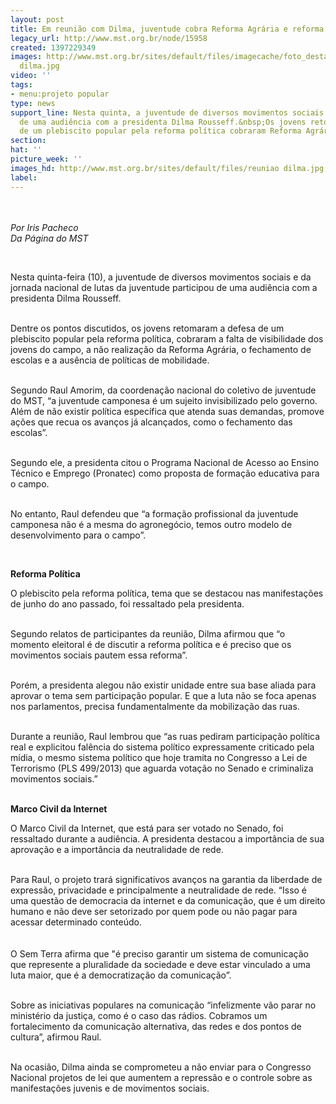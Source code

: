 ```yaml
---
layout: post
title: Em reunião com Dilma, juventude cobra Reforma Agrária e reforma política
legacy_url: http://www.mst.org.br/node/15958
created: 1397229349
images: http://www.mst.org.br/sites/default/files/imagecache/foto_destaque/reuniao
  dilma.jpg
video: ''
tags:
- menu:projeto popular
type: news
support_line: Nesta quinta, a juventude de diversos movimentos sociais participou
  de uma audiência com a presidenta Dilma Rousseff.&nbsp;Os jovens retomaram a defesa
  de um plebiscito popular pela reforma política cobraram Reforma Agrária.
section: 
hat: ''
picture_week: ''
images_hd: http://www.mst.org.br/sites/default/files/reuniao dilma.jpg
label: 
---
```

<p><em><img style="margin: 10px;" src="http://www.mst.org.br/sites/default/files/reuniao%20dilma_0.jpg" alt=""><br></em></p><p><em>Por Iris Pacheco<br>Da Página do MST</em></p><p>&nbsp;</p><p>Nesta quinta-feira (10), a juventude de diversos movimentos sociais e da jornada nacional de lutas da juventude participou de uma audiência com a presidenta Dilma Rousseff.</p><p><br>Dentre os pontos discutidos, os jovens retomaram a defesa de um plebiscito popular pela reforma política, cobraram a falta de visibilidade dos jovens do campo, a não realização da Reforma Agrária, o fechamento de escolas e a ausência de políticas de mobilidade.</p><p><br>Segundo Raul Amorim, da coordenação nacional do coletivo de juventude do MST, “a juventude camponesa é um sujeito invisibilizado pelo governo. Além de não existir política específica que atenda suas demandas, promove ações que recua os avanços já alcançados, como o fechamento das escolas”.</p><p><br>Segundo ele, a presidenta citou o Programa Nacional de Acesso ao Ensino Técnico e Emprego (Pronatec) como proposta de formação educativa para o campo.</p><p><br>No entanto, Raul defendeu que “a formação profissional da juventude camponesa não é a mesma do agronegócio, temos outro modelo de desenvolvimento para o campo”.</p><p>&nbsp;</p><p><strong>Reforma Política</strong></p><p>O plebiscito pela reforma política, tema que se destacou nas manifestações de junho do ano passado, foi ressaltado pela presidenta.</p><p><br>Segundo relatos de participantes da reunião, Dilma afirmou que “o momento eleitoral é de discutir a reforma política e é preciso que os movimentos sociais pautem essa reforma”.</p><p><br>Porém, a presidenta alegou não existir unidade entre sua base aliada para aprovar o tema sem participação popular. E que a luta não se foca apenas nos parlamentos, precisa fundamentalmente da mobilização das ruas.</p><p><br>Durante a reunião, Raul lembrou que “as ruas pediram participação política real e explicitou falência do sistema político expressamente criticado pela mídia, o mesmo sistema político que hoje tramita no Congresso a Lei de Terrorismo (PLS 499/2013) que aguarda votação no Senado e criminaliza movimentos sociais.”</p><p><br><strong>Marco Civil da Internet</strong></p><p>O Marco Civil da Internet, que está para ser votado no Senado, foi ressaltado durante a audiência. A presidenta destacou a importância de sua aprovação e a importância da neutralidade de rede.</p><p><br>Para Raul, o projeto trará significativos avanços na garantia da liberdade de expressão, privacidade e principalmente a neutralidade de rede. “Isso é uma questão de democracia da internet e da comunicação, que é um direito humano e não deve ser setorizado por quem pode ou não pagar para acessar determinado conteúdo. <br><br><br>O Sem Terra afirma que "é preciso garantir um sistema de comunicação que represente a pluralidade da sociedade e deve estar vinculado a uma luta maior, que é a democratização da comunicação”.</p><p><br>Sobre as iniciativas populares na comunicação “infelizmente vão parar no ministério da justiça, como é o caso das rádios. Cobramos um fortalecimento da comunicação alternativa, das redes e dos pontos de cultura”, afirmou Raul.</p><p><br>Na ocasião, Dilma ainda se comprometeu a não enviar para o Congresso Nacional projetos de lei que aumentem a repressão e o controle sobre as manifestações juvenis e de movimentos sociais.</p><p>&nbsp;</p><p>&nbsp;</p><div>&nbsp;</div>
